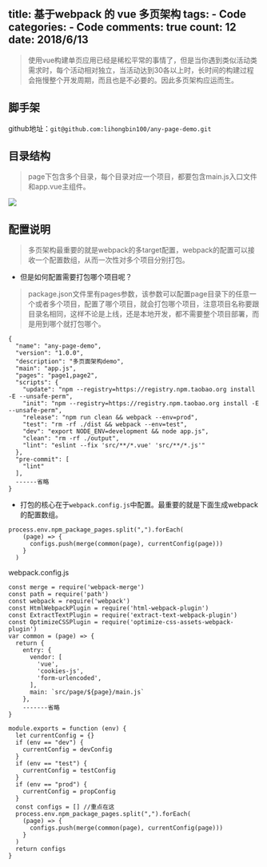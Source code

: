 
  title: 基于webpack 的 vue 多页架构
  tags: 
    - Code
  categories: 
    - Code
  comments: true
  count: 12
  date: 2018/6/13
  ---
  > 使用vue构建单页应用已经是稀松平常的事情了，但是当你遇到类似活动类需求时，每个活动相对独立，当活动达到30各以上时，长时间的构建过程会拖慢整个开发周期，而且也是不必要的。因此多页架构应运而生。

## 脚手架
github地址：`git@github.com:lihongbin100/any-page-demo.git`

## 目录结构
> page下包含多个目录，每个目录对应一个项目，都要包含main.js入口文件和app.vue主组件。

![](https://github.com/lihongbin100/any-page-demo/blob/master/doc/1528857278826.jpg?raw=true)

## 配置说明

> 多页架构最重要的就是webpack的多target配置，webpack的配置可以接收一个配置数组，从而一次性对多个项目分别打包。

- 但是如何配置需要打包哪个项目呢？

> package.json文件里有pages参数，该参数可以配置page目录下的任意一个或者多个项目，配置了哪个项目，就会打包哪个项目，注意项目名称要跟目录名相同，这样不论是上线，还是本地开发，都不需要整个项目部署，而是用到哪个就打包哪个。
```
{
  "name": "any-page-demo",
  "version": "1.0.0",
  "description": "多页面架构demo",
  "main": "app.js",
  "pages": "page1,page2",
  "scripts": {
    "update": "npm --registry=https://registry.npm.taobao.org install -E --unsafe-perm",
    "init": "npm --registry=https://registry.npm.taobao.org install -E --unsafe-perm",
    "release": "npm run clean && webpack --env=prod",
    "test": "rm -rf ./dist && webpack --env=test",
    "dev": "export NODE_ENV=development && node app.js",
    "clean": "rm -rf ./output",
    "lint": "eslint --fix 'src/**/*.vue' 'src/**/*.js'"
  },
  "pre-commit": [
    "lint"
  ],
  ------省略
}
```
- 打包的核心在于`webpack.config.js`中配置。最重要的就是下面生成webpack的配置数组。
```
process.env.npm_package_pages.split(",").forEach(
    (page) => {
      configs.push(merge(common(page), currentConfig(page)))
    }
  )
```

webpack.config.js
```
const merge = require('webpack-merge')
const path = require('path')
const webpack = require('webpack')
const HtmlWebpackPlugin = require('html-webpack-plugin')
const ExtractTextPlugin = require('extract-text-webpack-plugin')
const OptimizeCSSPlugin = require('optimize-css-assets-webpack-plugin')
var common = (page) => {
  return {
    entry: {
      vendor: [
        'vue',
        'cookies-js',
        'form-urlencoded',
      ],
      main: `src/page/${page}/main.js`
    },
    -------省略
}

module.exports = function (env) {
  let currentConfig = {}
  if (env == "dev") {
    currentConfig = devConfig
  }
  if (env == "test") {
    currentConfig = testConfig
  }
  if (env == "prod") {
    currentConfig = propConfig
  }
  const configs = [] //重点在这
  process.env.npm_package_pages.split(",").forEach(
    (page) => {
      configs.push(merge(common(page), currentConfig(page)))
    }
  )
  return configs
}
```
